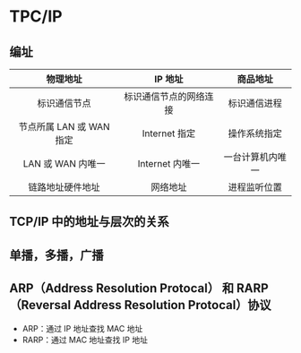 # TPC/IP

## 编址

|         物理地址         |        IP 地址         |     商品地址     |
| :----------------------: | :--------------------: | :--------------: |
|       标识通信节点       | 标识通信节点的网络连接 |   标识通信进程   |
| 节点所属 LAN 或 WAN 指定 |     Internet 指定      |   操作系统指定   |
|    LAN 或 WAN 内唯一     |    Internet 内唯一     | 一台计算机内唯一 |
|     链路地址硬件地址     |        网络地址        |   进程监听位置   |

## TCP/IP 中的地址与层次的关系

## 单播，多播，广播

## ARP（Address Resolution Protocal） 和 RARP（Reversal Address Resolution Protocal）协议

- ARP：通过 IP 地址查找 MAC 地址
- RARP：通过 MAC 地址查找 IP 地址
